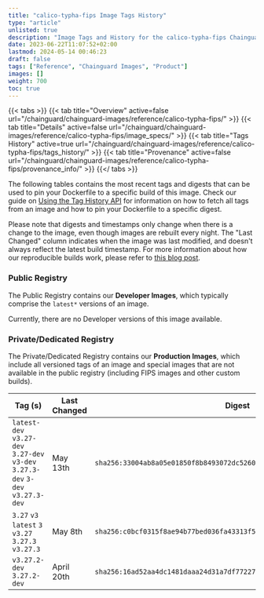```yaml
---
title: "calico-typha-fips Image Tags History"
type: "article"
unlisted: true
description: "Image Tags and History for the calico-typha-fips Chainguard Image"
date: 2023-06-22T11:07:52+02:00
lastmod: 2024-05-14 00:46:23
draft: false
tags: ["Reference", "Chainguard Images", "Product"]
images: []
weight: 700
toc: true
---
```


{{< tabs >}}
{{< tab title="Overview" active=false url="/chainguard/chainguard-images/reference/calico-typha-fips/" >}}
{{< tab title="Details" active=false url="/chainguard/chainguard-images/reference/calico-typha-fips/image_specs/" >}}
{{< tab title="Tags History" active=true url="/chainguard/chainguard-images/reference/calico-typha-fips/tags_history/" >}}
{{< tab title="Provenance" active=false url="/chainguard/chainguard-images/reference/calico-typha-fips/provenance_info/" >}}
{{</ tabs >}}

The following tables contains the most recent tags and digests that can be used to pin your Dockerfile to a specific build of this image. Check our guide on [Using the Tag History API](/chainguard/chainguard-images/using-the-tag-history-api/) for information on how to fetch all tags from an image and how to pin your Dockerfile to a specific digest.

Please note that digests and timestamps only change when there is a change to the image, even though images are rebuilt every night. The "Last Changed" column indicates when the image was last modified, and doesn't always reflect the latest build timestamp. For more information about how our reproducible builds work, please refer to [this blog post](https://www.chainguard.dev/unchained/reproducing-chainguards-reproducible-image-builds).

### Public Registry
The Public Registry contains our **Developer Images**, which typically comprise the `latest*` versions of an image.

Currently, there are no Developer versions of this image available.

### Private/Dedicated Registry
The Private/Dedicated Registry contains our **Production Images**, which include all versioned tags of an image and special images that are not available in the public registry (including FIPS images and other custom builds).

| Tag (s)                                                                          | Last Changed | Digest                                                                    |
|----------------------------------------------------------------------------------|--------------|---------------------------------------------------------------------------|
|  `latest-dev` `v3.27-dev` `3.27-dev` `v3-dev` `3.27.3-dev` `3-dev` `v3.27.3-dev` | May 13th     | `sha256:33004ab8a05e01850f8b8493072dc5260cf99b0a7ab622ad7d1f98674313f498` |
|  `3.27` `v3` `latest` `3` `v3.27` `3.27.3` `v3.27.3`                             | May 8th      | `sha256:c0bcf0315f8ae94b77bed036fa43313f58e4480ebe22b75ef5a1acb3fb540915` |
|  `v3.27.2-dev` `3.27.2-dev`                                                      | April 20th   | `sha256:16ad52aa4dc1481daaa24d31a7df772274f4105965993aa000d749b6a6a3736a` |

